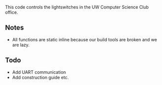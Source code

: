 This code controls the lightswitches in the UW Computer Science Club office.

Notes
-----
- All functions are static inline because our build tools are broken and we are lazy.

Todo
-----
- Add UART communication
- Add construction guide etc.
